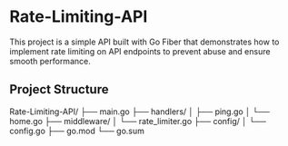 # Rate-Limiting-API

This project is a simple API built with Go Fiber that demonstrates how to implement rate limiting on API endpoints to prevent abuse and ensure smooth performance.

## Project Structure

Rate-Limiting-API/
├── main.go
├── handlers/
│ ├── ping.go
│ └── home.go
├── middleware/
│ └── rate_limiter.go
├── config/
│ └── config.go
├── go.mod
└── go.sum
